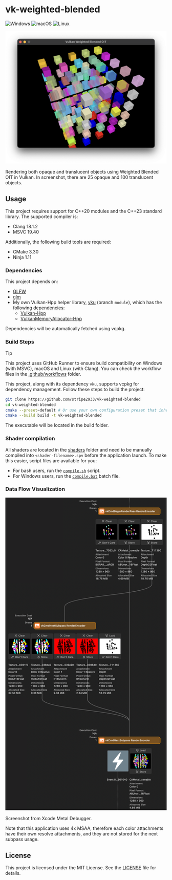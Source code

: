# vk-weighted-blended

![Windows](https://github.com/stripe2933/vk-weighted-blended/actions/workflows/windows.yml/badge.svg)
![macOS](https://github.com/stripe2933/vk-weighted-blended/actions/workflows/macOS.yml/badge.svg)
![Linux](https://github.com/stripe2933/vk-weighted-blended/actions/workflows/linux.yml/badge.svg)

![Running screenshot](doc/images/running-screenshot.png)

Rendering both opaque and translucent objects using Weighted Blended OIT in Vulkan. In screenshot, there are 25 opaque and 100 translucent objects.

## Usage

This project requires support for C++20 modules and the C++23 standard library. The supported compiler is:
- Clang 18.1.2
- MSVC 19.40

Additionally, the following build tools are required:
- CMake 3.30
- Ninja 1.11

### Dependencies

This project depends on:
- [GLFW](https://github.com/glfw/glfw)
- [glm](https://github.com/g-truc/glm)
- My own Vulkan-Hpp helper library, [vku](https://github.com/stripe2933/vku/tree/module) (branch `module`), which has the following dependencies:
  - [Vulkan-Hpp](https://github.com/KhronosGroup/Vulkan-Hpp)
  - [VulkanMemoryAllocator-Hpp](https://github.com/YaaZ/VulkanMemoryAllocator-Hpp)

Dependencies will be automatically fetched using vcpkg.

### Build Steps

> [!TIP]
> This project uses GitHub Runner to ensure build compatibility on Windows (with MSVC), macOS and Linux (with Clang). You can check the workflow files in the [.github/workflows](.github/workflows) folder.

This project, along with its dependency `vku`, supports vcpkg for dependency management. Follow these steps to build the project:

```sh
git clone https://github.com/stripe2933/vk-weighted-blended
cd vk-weighted-blended
cmake --preset=default # Or use your own configuration preset that inherits from the "default" preset.
cmake --build build -t vk-weighted-blended
```

The executable will be located in the build folder.

### Shader compilation

All shaders are located in the [shaders](/shaders) folder and need to be manually compiled into `<shader-filename>.spv` before the application launch. To make this easier, script files are available for you:

- For bash users, run the [`compile.sh`](/shaders/compile.sh) script.
- For Windows users, run the [`compile.bat`](/shaders/compile.bat) batch file.

### Data Flow Visualization

![Data flow](doc/images/data-flow.png)

Screenshot from Xcode Metal Debugger.

Note that this application uses 4x MSAA, therefore each color attachments have their own resolve attachments, and they are not stored for the next subpass usage.

## License

This project is licensed under the MIT License. See the [LICENSE](LICENSE.txt) file for details.